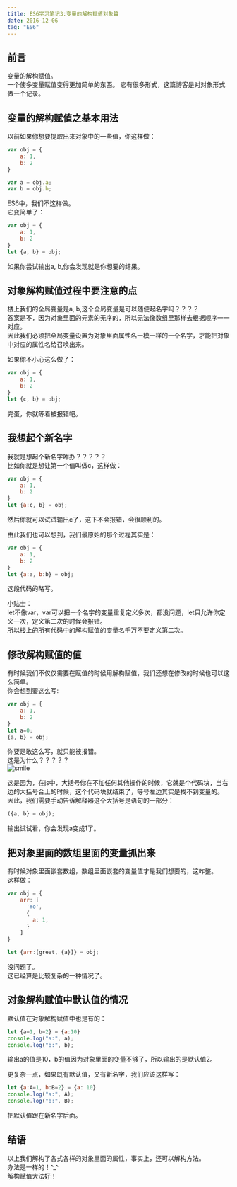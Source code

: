 ```yaml
---
title: ES6学习笔记3:变量的解构赋值对象篇
date: 2016-12-06
tag: "ES6"
---
```

## 前言
变量的解构赋值。    
一个使多变量赋值变得更加简单的东西。 
它有很多形式，这篇博客是对对象形式做一个记录。   
    
## 变量的解构赋值之基本用法
以前如果你想要提取出来对象中的一些值，你这样做：    
    
```js
var obj = {
    a: 1,
    b: 2
}

var a = obj.a;
var b = obj.b;
```
    
ES6中，我们不这样做。     
它变简单了：     
    
```js
var obj = {
    a: 1,
    b: 2
}
let {a, b} = obj;
```

如果你尝试输出a, b,你会发现就是你想要的结果。    

## 对象解构赋值过程中要注意的点
楼上我们的全局变量是a, b,这个全局变量是可以随便起名字吗？？？？    
答案是不，因为对象里面的元素的无序的，所以无法像数组里那样去根据顺序一一对应。    
因此我们必须把全局变量设置为对象里面属性名一模一样的一个名字，才能把对象中对应的属性名给召唤出来。    
<!-- more --> 
    
如果你不小心这么做了：    

```js
var obj = {
    a: 1,
    b: 2
}
let {c, b} = obj;
```

完蛋，你就等着被报错吧。     
    
## 我想起个新名字
我就是想起个新名字咋办？？？？？     
比如你就是想让第一个值叫做c，这样做：    
    
```js
var obj = {
    a: 1,
    b: 2
}
let {a:c, b} = obj;
```

然后你就可以试试输出c了，这下不会报错，会很顺利的。    
    
由此我们也可以想到，我们最原始的那个过程其实是：    
   
```js
var obj = {
    a: 1,
    b: 2
}
let {a:a, b:b} = obj;
```

这段代码的略写。    
     
小贴士：     
let不像var，var可以把一个名字的变量重复定义多次，都没问题，let只允许你定义一次，定义第二次的时候会报错。        
所以楼上的所有代码中的解构赋值的变量名千万不要定义第二次。     
    
## 修改解构赋值的值
有时候我们不仅仅需要在赋值的时候用解构赋值，我们还想在修改的时候也可以这么简单。    
你会想到要这么写:    
    
```js
var obj = {
    a: 1,
    b: 2
}
let a=0;
{a, b} = obj;
```

你要是敢这么写，就只能被报错。     
这是为什么？？？？？    
![smile](http://7xl4oh.com1.z0.glb.clouddn.com/bq.jpg)    
    
这是因为，在js中，大括号你在不加任何其他操作的时候，它就是个代码块，当右边的大括号合上的时候，这个代码块就结束了，等号左边其实是找不到变量的。    
因此，我们需要手动告诉解释器这个大括号是语句的一部分：    
    
```js
({a, b} = obj);
```
    
输出试试看，你会发现a变成1了。    
   
## 把对象里面的数组里面的变量抓出来  
有时候对象里面嵌套数组，数组里面嵌套的变量值才是我们想要的，这咋整。   
这样做：    
   
```js
var obj = {
    arr: [
      'Yo',
      {
        a: 1,
      }
    ]
}

let {arr:[greet, {a}]} = obj;
```
没问题了。    
这已经算是比较复杂的一种情况了。    
    
## 对象解构赋值中默认值的情况
默认值在对象解构赋值中也是有的：    
    
```js
let {a=1, b=2} = {a:10}
console.log("a:", a);
console.log("b:", b);
```

输出a的值是10，b的值因为对象里面的变量不够了，所以输出的是默认值2。    
   
更复杂一点，如果既有默认值，又有新名字，我们应该这样写：    
    
```js
let {a:A=1, b:B=2} = {a: 10}
console.log("a:", A);
console.log("b:", B); 
```

把默认值跟在新名字后面。    

## 结语
以上我们解构了各式各样的对象里面的属性，事实上，还可以解构方法。    
办法是一样的！^_^     
解构赋值大法好！    



